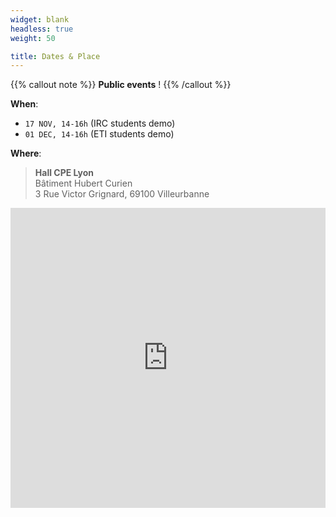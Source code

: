 ```yaml
---
widget: blank
headless: true
weight: 50

title: Dates & Place
---
```


{{% callout note %}}
**Public events**
!
{{% /callout %}}

**When**: 

* `17 NOV, 14-16h` (IRC students demo)
* `01 DEC, 14-16h` (ETI students demo)

**Where**: 

> **Hall CPE Lyon**  
> Bâtiment Hubert Curien  
> 3 Rue Victor Grignard, 69100 Villeurbanne



<iframe 
    width="100%" 
    height="480" 
    frameborder="0" style="border:0;" 
    loading="lazy" 
    referrerpolicy="no-referrer-when-downgrade"    
    src="https://www.google.com/maps/embed?pb=!1m14!1m8!1m3!1d11129.411037041658!2d4.8697515!3d45.7841601!3m2!1i1024!2i768!4f13.1!3m3!1m2!1s0x47f4ea977b847259%3A0x9efbb71d73134a76!2sCPE%20Lyon!5e0!3m2!1sen!2sfr!4v1699529712202!5m2!1sen!2sfr"
    allowfullscreen>
</iframe>